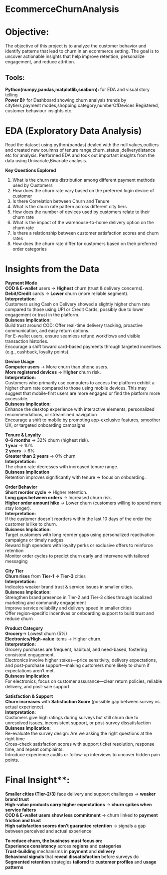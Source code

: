 # EcommerceChurnAnalysis

# Objective:
The objective of this project is to analyze the customer behavior and identify patterns that lead to churn in an ecommerce setting. The goal is to uncover actionable insights that help improve retention, personalize engagement, and reduce attrition.

## Tools:
**Python(numpy,pandas,matplotlib,seaborn):** for EDA and visual story telling <br>
**Power BI:** for Dashboard showing churn analysis trends by citytiers,payment modes,shopping category,numberOfDevices Registered, customer behaviour insights etc. <br>

# EDA (Exploratory Data Analysis)
Read the dataset using python(pandas) dealed with the null values,outliers and  created new coulmns of tenure range,churn_status ,deliverydistance etc for analysis.
Performed EDA and took out important insights from the data using Univariate,Bivariate analysis.

**Key Questions Explored**

1. What is the churn rate distribution among different payment methods used by Customers
2. How does the churn rate vary based on the preferred login device of customer
3. Is there Correlation between Churn and Tenure
4. What is the churn rate pattern across different city tiers
5. How does the number of devices used by customers relate to their churn rate
6. What is the impact of the warehouse-to-home delivery option on the churn rate
7. Is there a relationship between customer satisfaction scores and churn rates
8. How does the churn rate differ for customers based on their preferred order categories

# Insights from the Data<br>

**Payment Mode**<br>
**COD & E-wallet** users → **Highest** churn (trust & delivery concerns). <br>
**Debit/Credit** cards → **Lower** churn (more reliable segment). <br>
**Interpretation:** <br>
Customers using Cash on Delivery showed a slightly higher churn rate compared to those using UPI or Credit Cards, possibly due to lower engagement or trust in the platform. <br>
**Buisness Implication:** <br>
Build trust around COD: Offer real-time delivery tracking, proactive communication, and easy return options. <br>
For E-wallet users, ensure seamless refund workflows and visible transaction histories. <br>
Encourage a shift toward card-based payments through targeted incentives (e.g., cashback, loyalty points). <br>



**Device Usage** <br>
**Computer users** → More churn than phone users. <br>
**More registered devices** → **Higher** churn risk. <br>
**Interpretation:** <br>
Customers who primarily use computers to access the platform exhibit a higher churn rate compared to those using mobile devices. This may suggest that mobile-first users are more engaged or find the platform more accessible. <br>
**Buisness Implication:** <br>
Enhance the desktop experience with interactive elements, personalized recommendations, or streamlined navigation <br>
Encourage a shift to mobile by promoting app-exclusive features, smoother UX, or targeted onboarding campaigns <br>

**Tenure & Loyalty**<br>
**0–6 months** → 32% churn (highest risk).<br>
**1 year** → 10% <br>
**2 years** → 6% <br>
**Greater than 2 years** → 0% churn <br>
**Interpretation:** <br>
The churn rate decresses with increased tenure range. <br>
**Buisness Implication**<br>
Retention improves significantly with tenure → focus on onboarding. <br>

**Order Behavior**<br>
**Short reorder cycle** → Higher retention. <br>
**Long gaps between orders** → Increased churn risk. <br>
**Higher order amount hike** → Lower churn (customers willing to spend more stay longer). <br>
**Interpretation:**<br>
If the customer doesn't reorders within the last 10 days of the order the customer is like to churn. <br>
**Buisness Implication:**<br>
Target customers with long reorder gaps using personalized reactivation campaigns or timely nudges <br>
Reward high spenders with loyalty perks or exclusive offers to reinforce retention <br>
Monitor order cycles to predict churn early and intervene with tailored messaging <br>

      
**City Tier**<br>
**Churn rises** from **Tier-1 → Tier-3** cities <br>
**Interpretation:** <br>
Indicates weaker brand trust & service issues in smaller cities. <br>
**Buisness Implication:** <br>
Strengthen brand presence in Tier-2 and Tier-3 cities through localized marketing and community engagement <br>
Improve service reliability and delivery speed in smaller cities <br>
Offer region-specific incentives or onboarding support to build trust and reduce churn <br>

       
**Product Category** <br>
**Grocery**→ Lowest churn (5%) <br>
**Electronics/High-value** items → Higher churn. <br>
**Interpretation:** <br>
Grocery purchases are frequent, habitual, and need-based, fostering consistent engagement. <br>
Electronics involve higher stakes—price sensitivity, delivery expectations, and post-purchase support—making customers more likely to churn if expectations aren’t met. <br>
**Buisness Implication** <br>
For electronics, focus on customer assurance—clear return policies, reliable delivery, and post-sale support. <br>



**Satisfaction & Support** <br>
**Churn increases** with **Satisfaction Score**  (possible gap between survey vs. actual experience). <br>
**Interpretation:** <br>
Customers give high ratings during surveys but still churn due to unresolved issues, inconsistent support, or post-survey dissatisfaction<br>
**Buisness Implication:** <br>
Re-evaluate the survey design: Are we asking the right questions at the right time <br>
Cross-check satisfaction scores with support ticket resolution, response time, and repeat complaints. <br>
Introduce experience audits or follow-up interviews to uncover hidden pain points. <br>


# Final Insight**: <br> 
**Smaller cities (Tier-2/3)** face delivery and support challenges → **weaker brand trust** <br>
**High-value products carry higher expectations** → **churn spikes when service falters** <br>
**COD & E-wallet users show less commitment** → churn linked to **payment friction and trust** <br>
**High satisfaction scores don’t guarantee retention** → signals a gap between perceived and actual experience <br>

**To reduce churn, the business must  focus on:** <br>
**Experience consistency** across **regions** and **categories** <br>
**Trust-building** mechanisms in **payment** and **delivery** <br>
**Behavioral signals** that **reveal dissatisfaction** before surveys do <br>
**Segmented retention** strategies **tailored** to **customer profiles** and **usage patterns** <br>

